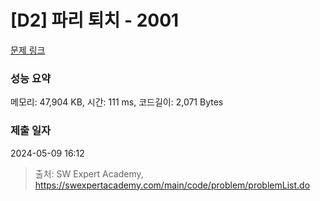 # [D2] 파리 퇴치 - 2001 

[문제 링크](https://swexpertacademy.com/main/code/problem/problemDetail.do?contestProbId=AV5PzOCKAigDFAUq) 

### 성능 요약

메모리: 47,904 KB, 시간: 111 ms, 코드길이: 2,071 Bytes

### 제출 일자

2024-05-09 16:12



> 출처: SW Expert Academy, https://swexpertacademy.com/main/code/problem/problemList.do
